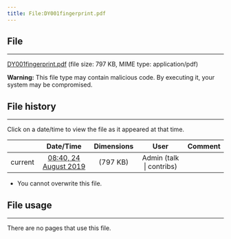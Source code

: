 ```yaml
---
title: File:DY001fingerprint.pdf
---
```


## File
--------

[DY001fingerprint.pdf](https://wiki.elecrow.com/images/c/c2/DY001fingerprint.pdf) (file size: 797 KB, MIME type: application/pdf)

**Warning:** This file type may contain malicious code. By executing it, your system may be compromised.

## File history
--------

Click on a date/time to view the file as it appeared at that time.

|         |                          Date/Time                           | Dimensions  |                             User                             | Comment |
| :-----: | :----------------------------------------------------------: | :---------: | :----------------------------------------------------------: | :-----: |
| current | [08:40, 24 August 2019](https://wiki.elecrow.com/images/c/c2/DY001fingerprint.pdf) | (797 KB) | Admin (talk \| contribs) |         |

- You cannot overwrite this file.

## File usage
--------

There are no pages that use this file.